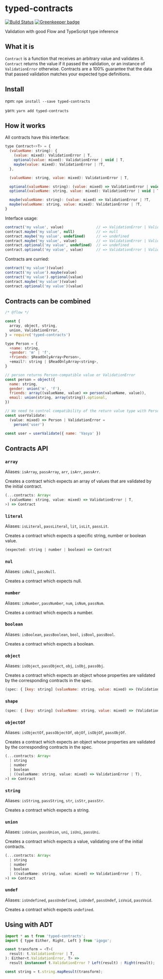 # typed-contracts

[![Build Status][status-img]][status-url]
[![Greenkeeper badge](https://badges.greenkeeper.io/bigslycat/typed-contracts.svg)](https://greenkeeper.io/)

Validation with good Flow and TypeScript type inference

## What it is

`Contract` is a function that receives an arbitrary value and validates it.
`Сontract` returns the value if it passed the validation, or an instance of `ValidationError` otherwise.
Contracts are a 100% guarantee that the data that passed validation matches your expected type definitions.

## Install

npm: `npm install --save typed-contracts`

yarn: `yarn add typed-contracts`

## How it works

All contracts have this interface:

```js
type Contract<+T> = {
  (valueName: string): {
    (value: mixed): ValidationError | T,
    optional(value: mixed): ValidationError | void | T,
    maybe(value: mixed): ValidationError | ?T,
  },

  (valueName: string, value: mixed): ValidationError | T,

  optional(valueName: string): (value: mixed) => ValidationError | void | T,
  optional(valueName: string, value: mixed): ValidationError | void | T,

  maybe(valueName: string): (value: mixed) => ValidationError | ?T,
  maybe(valueName: string, value: mixed): ValidationError | ?T,
}
```

Interface usage:

```js
contract('my value', value)               // => ValidationError | ValidValue
contract.maybe('my value', null)          // => null
contract.maybe('my value', undefined)     // => undefined
contract.maybe('my value', value)         // => ValidationError | ValidValue
contract.optional('my value', undefined)  // => undefined
contract.optional('my value', value)      // => ValidationError | ValidValue
```

Contracts are curried:

```js
contract('my value')(value)
contract('my value').maybe(value)
contract('my value').optional(value)
contract.maybe('my value')(value)
contract.optional('my value')(value)
```

## Contracts can be combined

```js
/* @flow */

const {
  array, object, string,
  union, ValidationError,
} = require('typed-contracts')

type Person = {
  +name: string,
  +gender: 'm' | 'f',
  +friends: $ReadOnlyArray<Person>,
  +email?: string | $ReadOnlyArray<string>,
}

// person returns Person-compatible value or ValidationError
const person = object({
  name: string,
  gender: union('m', 'f'),
  friends: array((valueName, value) => person(valueName, value)),
  email: union(string, array(string)).optional,
})

// We need to control compatibility of the return value type with Person
const userValidate:
  (value: mixed) => Person | ValidationError =
    person('user')

const user = userValidate({ name: 'Vasya' })
```

## Contracts API

### `array`

Aliases: `isArray`, `passArray`, `arr`, `isArr`, `passArr`.

Creates a contract which expects an array of values that are validated by the initial contract.

```js
(...contracts: Array<
  (valueName: string, value: mixed) => ValidationError | T,
>) => Contract
```

### `literal`

Aliases: `isLiteral`, `passLiteral`, `lit`, `isLit`, `passLit`.

Creates a contract which expects a specific string, number or boolean value.

```js
(expected: string | number | boolean) => Contract
```

### `nul`

Aliases: `isNull`, `passNull`.

Creates a contract which expects null.

### `number`

Aliases: `isNumber`, `passNumber`, `num`, `isNum`, `passNum`.

Creates a contract which expects a number.

### `boolean`

Aliases: `isBoolean`, `passBoolean`, `bool`, `isBool`, `passBool`.

Creates a contract which expects a boolean.

### `object`

Aliases: `isObject`, `passObject`, `obj`, `isObj`, `passObj`.

Creates a contract which expects an object whose properties are validated by the corresponding
contracts in the spec.

```js
(spec: { [key: string] (valueName: string, value: mixed) => (ValidationError | T) }) => Contract
```

### `shape`

```js
(spec: { [key: string] (valueName: string, value: mixed) => (ValidationError | void | T) }) => Contract
```

### `objectOf`

Aliases: `isObjectOf`, `passObjectOf`, `objOf`, `isObjOf`, `passObjOf`.

Creates a contract which expects an object whose properties are validated by the corresponding
contracts in the spec.

```js
(...contracts: Array<
  | string
  | number
  | boolean
  | ((valueName: string, value: mixed) => ValidationError | T),
>) => Contract
```

### `string`

Aliases: `isString`, `passString`, `str`, `isStr`, `passStr`.

Creates a contract which expects a string.

### `union`

Aliases: `isUnion`, `passUnion`, `uni`, `isUni`, `passUni`.

Creates a contract which expects a value, validating one of the initial contracts.

```js
(...contracts: Array<
  | string
  | number
  | boolean
  | ((valueName: string, value: mixed) => ValidationError | T),
>) => Contract
```

### `undef`

Aliases: `isUndefined`, `passUndefined`, `isUndef`, `passUndef`, `isVoid`, `passVoid`.

Creates a contract which expects `undefined`.

## Using with ADT

```js
import * as t from 'typed-contracts';
import { type Either, Right, Left } from 'igogo';

const transform = <T>(
  result: t.ValidationError | T,
): Either<t.ValidationError, T> =>
  result instanceof t.ValidationError ? Left(result) : Right(result);

const string = t.string.mapResult(transform);
```

[status-url]: https://travis-ci.org/bigslycat/typed-contracts
[status-img]: https://travis-ci.org/bigslycat/typed-contracts.svg?branch=master
